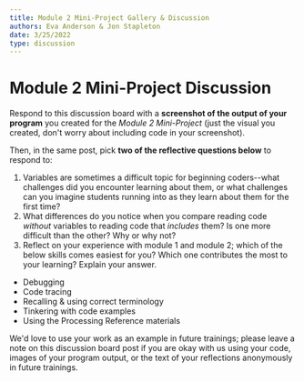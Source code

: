 ```yaml
---
title: Module 2 Mini-Project Gallery & Discussion
authors: Eva Anderson & Jon Stapleton
date: 3/25/2022
type: discussion
---
```


<!-- ::youtube[A video explaining the discussion prompt]{#oXmKJ_tYg34} -->

# Module 2 Mini-Project Discussion

Respond to this discussion board with a **screenshot of the output of your program** you created for the *Module 2 Mini-Project* (just the visual you created, don't worry about including code in your screenshot).

Then, in the same post, pick **two of the reflective questions below** to respond to:

1. Variables are sometimes a difficult topic for beginning coders--what challenges did you encounter learning about them, or what challenges can you imagine students running into as they learn about them for the first time?
2. What differences do you notice when you compare reading code *without* variables to reading code that *includes* them? Is one more difficult than the other? Why or why not?
3. Reflect on your experience with module 1 and module 2; which of the below skills comes easiest for you? Which one contributes the most to your learning? Explain your answer.

* Debugging
* Code tracing
* Recalling & using correct terminology
* Tinkering with code examples
* Using the Processing Reference materials

We'd love to use your work as an example in future trainings; please leave a note on this discussion board post if you are okay with us using your code, images of your program output, or the text of your reflections anonymously in future trainings.